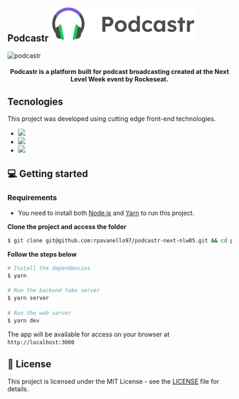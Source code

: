 ## Podcastr  <img src="public/logo.svg" alt="Podcastr logo">
![podcastr](https://user-images.githubusercontent.com/53226501/117080885-1ef19780-ad15-11eb-84a6-c2d4ff6f8472.gif)

<h4 align="center">
  Podcastr is a platform built for podcast broadcasting created at the Next Level Week event by Rockeseat.
</h4>


## Tecnologies

This project was developed using cutting edge front-end technologies.

- [<img src="https://img.shields.io/badge/React-20232A?style=for-the-badge&logo=react&logoColor=61DAFB" />](https://reactjs.org/)
- [<img src="https://img.shields.io/badge/TypeScript-007ACC?style=for-the-badge&logo=typescript&logoColor=white" />](https://www.typescriptlang.org/)
- [<img src="https://img.shields.io/badge/next.js-000000?style=for-the-badge&logo=next.js&logoColor=white" />](https://nextjs.org/)

## 💻 Getting started

### Requirements

- You need to install both [Node.js](https://nodejs.org/en/download/) and [Yarn](https://yarnpkg.com/) to run this project.

**Clone the project and access the folder**

```bash
$ git clone git@github.com:rpavanello97/podcastr-next-nlw05.git && cd podcastr
```

**Follow the steps below**

```bash
# Install the dependencies
$ yarn

# Run the backend fake server
$ yarn server

# Run the web server
$ yarn dev
```

The app will be available for access on your browser at `http://localhost:3000`

## 📝 License

This project is licensed under the MIT License - see the [LICENSE](LICENSE) file for details.
